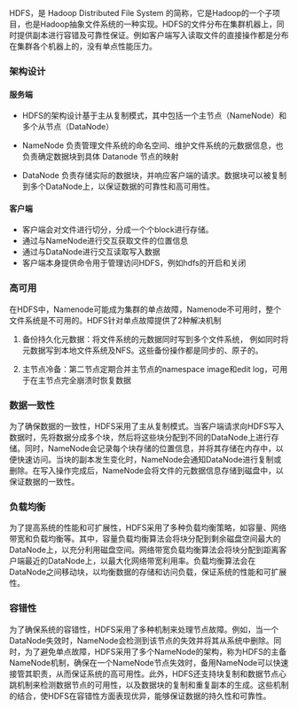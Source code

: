 HDFS，是 Hadoop Distributed File System 的简称，它是Hadoop的一个子项目，也是Hadoop抽象文件系统的一种实现。HDFS的文件分布在集群机器上，同时提供副本进行容错及可靠性保证。例如客户端写入读取文件的直接操作都是分布在集群各个机器上的，没有单点性能压力。



###  架构设计
#### 服务端

- HDFS的架构设计基于主从复制模式，其中包括一个主节点（NameNode）和多个从节点（DataNode）

- NameNode 负责管理文件系统的命名空间、维护文件系统的元数据信息，也负责确定数据块到具体 Datanode 节点的映射
- DataNode 负责存储实际的数据块，并响应客户端的请求。数据块可以被复制到多个DataNode上，以保证数据的可靠性和高可用性。

#### 客户端

- 客户端会对文件进行切分，分成一个个block进行存储。
- 通过与NameNode进行交互获取文件的位置信息
- 通过与DataNode进行交互读取写入数据
- 客户端本身提供命令用于管理访问HDFS，例如hdfs的开启和关闭



### 高可用

在HDFS中，Namenode可能成为集群的单点故障，Namenode不可用时，整个文件系统是不可用的。HDFS针对单点故障提供了2种解决机制

1. 备份持久化元数据：将文件系统的元数据同时写到多个文件系统， 例如同时将元数据写到本地文件系统及NFS。这些备份操作都是同步的、原子的。

2. 主节点冷备：第二节点定期合并主节点的namespace image和edit log，可用于在主节点完全崩溃时恢复数据



###  数据一致性
为了确保数据的一致性，HDFS采用了主从复制模式。当客户端请求向HDFS写入数据时，先将数据分成多个块，然后将这些块分配到不同的DataNode上进行存储。同时，NameNode会记录每个块存储的位置信息，并将其存储在内存中，以便快速访问。当块的副本发生变化时，NameNode会通知DataNode进行复制或删除。在写入操作完成后，NameNode会将文件的元数据信息存储到磁盘中，以保证数据的一致性。



### 负载均衡

为了提高系统的性能和可扩展性，HDFS采用了多种负载均衡策略，如容量、网络带宽和负载均衡等。其中，容量负载均衡算法会将块分配到剩余磁盘空间最大的DataNode上，以充分利用磁盘空间。网络带宽负载均衡算法会将块分配到距离客户端最近的DataNode上，以最大化网络带宽利用率。负载均衡算法会在DataNode之间移动块，以均衡数据的存储和访问负载，保证系统的性能和可扩展性。



###  容错性

为了确保系统的容错性，HDFS采用了多种机制来处理节点故障。例如，当一个DataNode失效时，NameNode会检测到该节点的失效并将其从系统中删除。同时，为了避免单点故障，HDFS采用了多个NameNode的架构，称为HDFS的主备NameNode机制，确保在一个NameNode节点失效时，备用NameNode可以快速接管其职责，从而保证系统的高可用性。此外，HDFS还支持块复制和数据节点心跳机制来检测数据节点的可用性，以及数据块的复制和重复副本的生成。这些机制的结合，使HDFS在容错性方面表现优异，能够保证数据的持久性和可靠性。